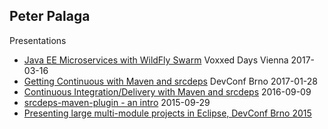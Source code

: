Peter Palaga
------------

Presentations

 * [Java EE Microservices with WildFly Swarm](presentations/170316-voxxed-days-vienna/index.html) Voxxed Days Vienna 2017-03-16
 * [Getting Continuous with Maven and srcdeps](presentations/170128-srcdeps-devconf-2017/170128-srcdeps-devconf-2017.html) DevConf Brno 2017-01-28
 * [Continuous Integration/Delivery with Maven and srcdeps](160909-ci-cd-with-maven-and-srcdeps/160906-srcdeps.html) 2016-09-09
 * [srcdeps-maven-plugin - an intro](presentations/150929-srcdeps-maven-plugin/150929-srcdeps-maven-plugin.html) 2015-09-29
 * [Presenting large multi-module projects in Eclipse, DevConf Brno 2015](presentations/150207-devconf-brno/nested-projects-in-eclipse.html)